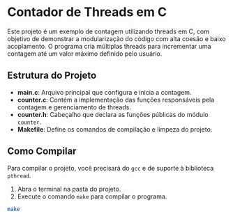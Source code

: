 # Contador de Threads em C

Este projeto é um exemplo de contagem utilizando threads em C, com objetivo de demonstrar a modularização do código com alta coesão e baixo acoplamento. O programa cria múltiplas threads para incrementar uma contagem até um valor máximo definido pelo usuário.

## Estrutura do Projeto

- **main.c**: Arquivo principal que configura e inicia a contagem.
- **counter.c**: Contém a implementação das funções responsáveis pela contagem e gerenciamento de threads.
- **counter.h**: Cabeçalho que declara as funções públicas do módulo `counter`.
- **Makefile**: Define os comandos de compilação e limpeza do projeto.

## Como Compilar

Para compilar o projeto, você precisará do `gcc` e de suporte à biblioteca `pthread`.

1. Abra o terminal na pasta do projeto.
2. Execute o comando `make` para compilar o programa.

```bash
make
